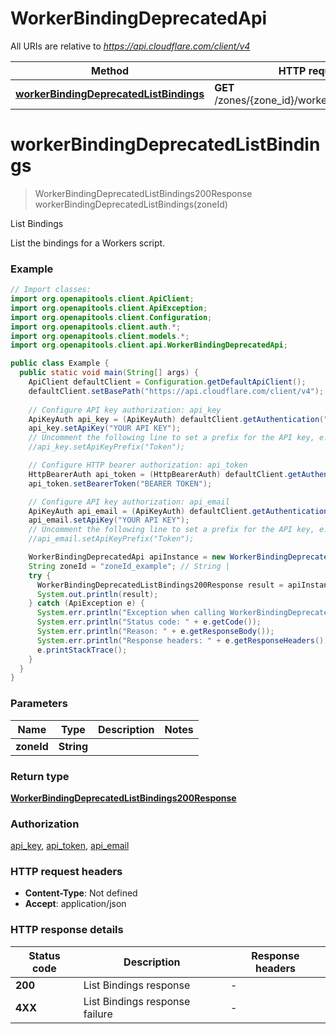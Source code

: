 # WorkerBindingDeprecatedApi

All URIs are relative to *https://api.cloudflare.com/client/v4*

| Method | HTTP request | Description |
|------------- | ------------- | -------------|
| [**workerBindingDeprecatedListBindings**](WorkerBindingDeprecatedApi.md#workerBindingDeprecatedListBindings) | **GET** /zones/{zone_id}/workers/script/bindings | List Bindings |


<a id="workerBindingDeprecatedListBindings"></a>
# **workerBindingDeprecatedListBindings**
> WorkerBindingDeprecatedListBindings200Response workerBindingDeprecatedListBindings(zoneId)

List Bindings

List the bindings for a Workers script.

### Example
```java
// Import classes:
import org.openapitools.client.ApiClient;
import org.openapitools.client.ApiException;
import org.openapitools.client.Configuration;
import org.openapitools.client.auth.*;
import org.openapitools.client.models.*;
import org.openapitools.client.api.WorkerBindingDeprecatedApi;

public class Example {
  public static void main(String[] args) {
    ApiClient defaultClient = Configuration.getDefaultApiClient();
    defaultClient.setBasePath("https://api.cloudflare.com/client/v4");
    
    // Configure API key authorization: api_key
    ApiKeyAuth api_key = (ApiKeyAuth) defaultClient.getAuthentication("api_key");
    api_key.setApiKey("YOUR API KEY");
    // Uncomment the following line to set a prefix for the API key, e.g. "Token" (defaults to null)
    //api_key.setApiKeyPrefix("Token");

    // Configure HTTP bearer authorization: api_token
    HttpBearerAuth api_token = (HttpBearerAuth) defaultClient.getAuthentication("api_token");
    api_token.setBearerToken("BEARER TOKEN");

    // Configure API key authorization: api_email
    ApiKeyAuth api_email = (ApiKeyAuth) defaultClient.getAuthentication("api_email");
    api_email.setApiKey("YOUR API KEY");
    // Uncomment the following line to set a prefix for the API key, e.g. "Token" (defaults to null)
    //api_email.setApiKeyPrefix("Token");

    WorkerBindingDeprecatedApi apiInstance = new WorkerBindingDeprecatedApi(defaultClient);
    String zoneId = "zoneId_example"; // String | 
    try {
      WorkerBindingDeprecatedListBindings200Response result = apiInstance.workerBindingDeprecatedListBindings(zoneId);
      System.out.println(result);
    } catch (ApiException e) {
      System.err.println("Exception when calling WorkerBindingDeprecatedApi#workerBindingDeprecatedListBindings");
      System.err.println("Status code: " + e.getCode());
      System.err.println("Reason: " + e.getResponseBody());
      System.err.println("Response headers: " + e.getResponseHeaders());
      e.printStackTrace();
    }
  }
}
```

### Parameters

| Name | Type | Description  | Notes |
|------------- | ------------- | ------------- | -------------|
| **zoneId** | **String**|  | |

### Return type

[**WorkerBindingDeprecatedListBindings200Response**](WorkerBindingDeprecatedListBindings200Response.md)

### Authorization

[api_key](../README.md#api_key), [api_token](../README.md#api_token), [api_email](../README.md#api_email)

### HTTP request headers

 - **Content-Type**: Not defined
 - **Accept**: application/json

### HTTP response details
| Status code | Description | Response headers |
|-------------|-------------|------------------|
| **200** | List Bindings response |  -  |
| **4XX** | List Bindings response failure |  -  |


